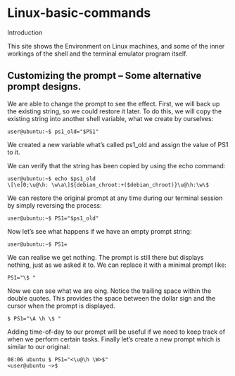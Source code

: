 # Linux-basic-commands

Introduction

This site shows the Environment on Linux machines, and some of the inner workings of the shell and the terminal emulator program itself. 
## Customizing the prompt – Some alternative prompt designs.

We are able to change the prompt to see the effect. First, we will back up the existing string, so we could restore it later. To do this, we will copy the existing string into another shell variable, what we create by ourselves:

```
user@ubuntu:~$ ps1_old="$PS1"
```
 
We created a new variable what’s called ps1_old and assign the value of PS1 to it. 


We can verify that the string has been copied by using the echo command:
```
user@ubuntu:~$ echo $ps1_old
\[\e]0;\u@\h: \w\a\]${debian_chroot:+($debian_chroot)}\u@\h:\w\$
 ```

We can restore the original prompt at any time during our terminal session by simply reversing the process:
```
user@ubuntu:~$ PS1="$ps1_old"
 ```

Now let’s see what happens if we have an empty prompt string:
```
user@ubuntu:~$ PS1=
 ```

We can realise we get nothing. The prompt is still there but displays nothing, just as we asked it to. We can replace it with a minimal prompt like:
```
PS1="\$ "
 ```

Now we can see what we are oing. Notice the trailing space within the double quotes. This provides the space between the dollar sign and the cursor when the prompt is displayed. 
```
$ PS1="\A \h \$ "
```


 

Adding time-of-day to our prompt will be useful if we need to keep track of when we perform certain tasks. Finally let’s create a new prompt which is similar to our original:
```
08:06 ubuntu $ PS1="<\u@\h \W>$"
<user@ubuntu ~>$
```
